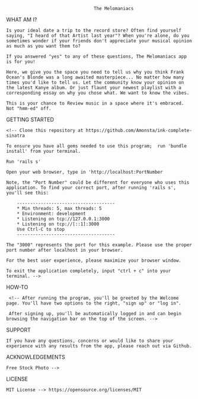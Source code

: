 
                                     The Melomaniacs



WHAT AM I?

    Is your ideal date a trip to the record store? Often find yourself saying, "I heard of that Artist last year"? When you're alone, do you sometimes wonder if your friends don't appreciate your musical opinion as much as you want them to?

    If you answered "yes" to any of these questions, The Melomaniacs app is for you!

    Here, we give you the space you need to tell us why you think Frank Ocean's Blonde was a long awaited masterpiece... No matter how many times you'd like to tell us. Let the community know your opinion on the latest Kanye album. Or just flaunt your newest playlist with a corresponding essay on why you chose what. We want to know the vibes.

    This is your chance to Review music in a space where it's embraced. Not "hmm-ed" off.
   

    
GETTING STARTED
    
    <!-- Clone this repository at https://github.com/Amonsta/ink-complete-sinatra

    To ensure you have all gems needed to use this program;  run 'bundle install' from your terminal.

    Run 'rails s'

    Open your web browser, type in 'http://localhost:PortNumber

    Note, the "Port Number" could be different for everyone who uses this application. To find your correct port, after running 'rails s', you'll see this:

        -------------------------------------
        * Min threads: 5, max threads: 5
        * Environment: development
        * Listening on tcp://127.0.0.1:3000
        * Listening on tcp://[::1]:3000
        Use Ctrl-C to stop
        -------------------------------------

    The "3000" represents the port for this example. Please use the proper port number after localhost in your browser.

    For the best user experience, please maximize your browser window.

    To exit the application completely, input "ctrl + c" into your terminal. -->


HOW-TO

     <!-- After running the program, you'll be greeted by the Welcome page. You'll have two options to the right, "sign up" or "log in".

     After signing up, you'll be automatically logged in and can begin browsing the navigation bar on the top of the screen. -->

SUPPORT

    If you have any questions, concerns or would like to share your experience with any results from the app, please reach out via Github.

ACKNOWLEDGEMENTS

    Free Stock Photo --> 

LICENSE

    MIT License --> https://opensource.org/licenses/MIT



